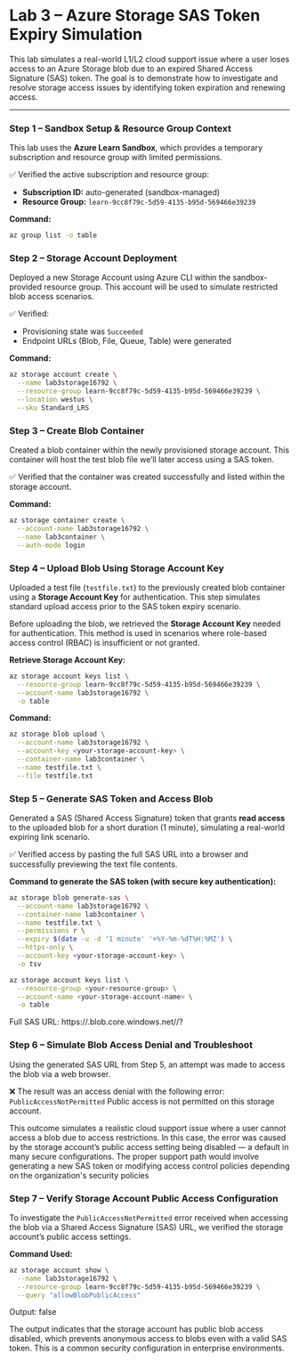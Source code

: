 # Lab 3 – Azure Storage SAS Token Expiry Simulation

This lab simulates a real-world L1/L2 cloud support issue where a user loses access to an Azure Storage blob due to an expired Shared Access Signature (SAS) token. The goal is to demonstrate how to investigate and resolve storage access issues by identifying token expiration and renewing access.

---

### Step 1 – Sandbox Setup & Resource Group Context

This lab uses the **Azure Learn Sandbox**, which provides a temporary subscription and resource group with limited permissions.

✅ Verified the active subscription and resource group:
- **Subscription ID:** auto-generated (sandbox-managed)
- **Resource Group:** `learn-9cc8f79c-5d59-4135-b95d-569466e39239`

**Command:**
```bash
az group list -o table
```

### Step 2 – Storage Account Deployment

Deployed a new Storage Account using Azure CLI within the sandbox-provided resource group. This account will be used to simulate restricted blob access scenarios.

✅ Verified:
- Provisioning state was `Succeeded`
- Endpoint URLs (Blob, File, Queue, Table) were generated

**Command:**
```bash
az storage account create \
  --name lab3storage16792 \
  --resource-group learn-9cc8f79c-5d59-4135-b95d-569466e39239 \
  --location westus \
  --sku Standard_LRS
```
### Step 3 – Create Blob Container

Created a blob container within the newly provisioned storage account. This container will host the test blob file we’ll later access using a SAS token.

✅ Verified that the container was created successfully and listed within the storage account.

**Command:**
```bash
az storage container create \
  --account-name lab3storage16792 \
  --name lab3container \
  --auth-mode login
```
### Step 4 – Upload Blob Using Storage Account Key

Uploaded a test file (`testfile.txt`) to the previously created blob container using a **Storage Account Key** for authentication. This step simulates standard upload access prior to the SAS token expiry scenario.

Before uploading the blob, we retrieved the **Storage Account Key** needed for authentication. This method is used in scenarios where role-based access control (RBAC) is insufficient or not granted.

**Retrieve Storage Account Key:**
```bash
az storage account keys list \
  --resource-group learn-9cc8f79c-5d59-4135-b95d-569466e39239 \
  --account-name lab3storage16792 \
  -o table
```

**Command:**
```bash
az storage blob upload \
  --account-name lab3storage16792 \
  --account-key <your-storage-account-key> \
  --container-name lab3container \
  --name testfile.txt \
  --file testfile.txt
```

### Step 5 – Generate SAS Token and Access Blob

Generated a SAS (Shared Access Signature) token that grants **read access** to the uploaded blob for a short duration (1 minute), simulating a real-world expiring link scenario.

✅ Verified access by pasting the full SAS URL into a browser and successfully previewing the text file contents.

**Command to generate the SAS token (with secure key authentication):**
```bash
az storage blob generate-sas \
  --account-name lab3storage16792 \
  --container-name lab3container \
  --name testfile.txt \
  --permissions r \
  --expiry $(date -u -d '1 minute' '+%Y-%m-%dT%H:%MZ') \
  --https-only \
  --account-key <your-storage-account-key> \
  -o tsv

az storage account keys list \
  --resource-group <your-resource-group> \
  --account-name <your-storage-account-name> \
  -o table
```
Full SAS URL: https://<storage-account-name>.blob.core.windows.net/<container-name>/<blob-name>?<SAS-token>

### Step 6 – Simulate Blob Access Denial and Troubleshoot

Using the generated SAS URL from Step 5, an attempt was made to access the blob via a web browser.

❌ The result was an access denial with the following error: <Error> <Code>PublicAccessNotPermitted</Code> <Message>Public access is not permitted on this storage account.</Message> </Error> 

This outcome simulates a realistic cloud support issue where a user cannot access a blob due to access restrictions. In this case, the error was caused by the storage account’s public access setting being disabled — a default in many secure configurations. The proper support path would involve generating a new SAS token or modifying access control policies depending on the organization's security policies



### Step 7 – Verify Storage Account Public Access Configuration

To investigate the `PublicAccessNotPermitted` error received when accessing the blob via a Shared Access Signature (SAS) URL, we verified the storage account’s public access settings.

**Command Used:**
```bash
az storage account show \
  --name lab3storage16792 \
  --resource-group learn-9cc8f79c-5d59-4135-b95d-569466e39239 \
  --query "allowBlobPublicAccess"
```
Output: false

The output indicates that the storage account has public blob access disabled, which prevents anonymous access to blobs even with a valid SAS token. This is a common security configuration in enterprise environments.


